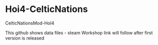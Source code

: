 # Hoi4-CelticNations
CelticNationsMod-HoI4

This github shows data files - steam Workshop link will follow after first version is released
